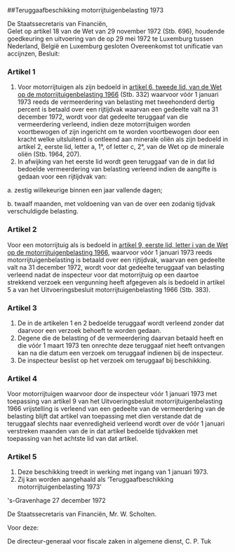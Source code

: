 <meta http-equiv='Content-Type' content='text/html; charset=utf-8' />

##Teruggaafbeschikking motorrijtuigenbelasting 1973

De Staatssecretaris van Financiën,  
Gelet op artikel 18 van de Wet van 29 november 1972 (Stb. 696), houdende goedkeuring en uitvoering van de op 29 mei 1972 te Luxemburg tussen Nederland, België en Luxemburg gesloten Overeenkomst tot unificatie van accijnzen,
Besluit:    

### Artikel  1  

1.  Voor motorrijtuigen als zijn bedoeld in [artikel 6, tweede lid, van de Wet op de motorrijtuigenbelasting 1966](../../../../../wet/wet/op/de/motorrijtuigenbelasting/1966/BWBR0002534/README.md) (Stb. 332) waarvoor vóór 1 januari 1973 reeds de vermeerdering van belasting met tweehonderd dertig percent is betaald over een rijtijdvak waarvan een gedeelte valt na 31 december 1972, wordt voor dat gedeelte teruggaaf van die vermeerdering verleend, indien deze motorrijtuigen worden voortbewogen of zijn ingericht om te worden voortbewogen door een kracht welke uitsluitend is ontleend aan minerale oliën als zijn bedoeld in artikel 2, eerste lid, letter a, 1°, of letter c, 2°, van de Wet op de minerale oliën (Stb. 1964, 207).   
2.  In afwijking van het eerste lid wordt geen teruggaaf van de in dat lid bedoelde vermeerdering van belasting verleend indien de aangifte is gedaan voor een rijtijdvak van: 

a. zestig willekeurige binnen een jaar vallende dagen;  

b. twaalf maanden, met voldoening van van de over een zodanig tijdvak verschuldigde belasting.    

### Artikel  2  

Voor een motorrijtuig als is bedoeld in [artikel 9, eerste lid, letter i van de Wet op de motorrijtuigenbelasting 1966](../../../../../wet/wet/op/de/motorrijtuigenbelasting/1966/BWBR0002534/README.md), waarvoor vóór 1 januari 1973 reeds motorrijtuigenbelasting is betaald over een rijtijdvak, waarvan een gedeelte valt na 31 december 1972, wordt voor dat gedeelte teruggaaf van belasting verleend nadat de inspecteur voor dat motorrijtuig op een daartoe strekkend verzoek een vergunning heeft afgegeven als is bedoeld in artikel 5 a van het Uitvoeringsbesluit motorrijtuigenbelasting 1966 (Stb. 383). 

### Artikel  3  

1.  De in de artikelen 1 en 2 bedoelde teruggaaf wordt verleend zonder dat daarvoor een verzoek behoeft te worden gedaan.   
2.  Degene die de belasting of de vermeerdering daarvan betaald heeft en die vóór 1 maart 1973 ten onrechte deze teruggaaf niet heeft ontvangen kan na die datum een verzoek om teruggaaf indienen bij de inspecteur.   
3.  De inspecteur beslist op het verzoek om teruggaaf bij beschikking.  

### Artikel  4  

Voor motorrijtuigen waarvoor door de inspecteur vóór 1 januari 1973 met toepassing van artikel 9 van het Uitvoeringsbesluit motorrijtuigenbelasting 1966 vrijstelling is verleend van een gedeelte van de vermeerdering van de belasting blijft dat artikel van toepassing met dien verstande dat de teruggaaf slechts naar evenredigheid verleend wordt over de vóór 1 januari verstreken maanden van de in dat artikel bedoelde tijdvakken met toepassing van het achtste lid van dat artikel. 

### Artikel  5  

1.  Deze beschikking treedt in werking met ingang van 1 januari 1973.   
2.  Zij kan worden aangehaald als ‘Teruggaafbeschikking motorrijtuigenbelasting 1973’  

's-Gravenhage 
27 december 1972    

De 
Staatssecretaris van Financiën, 
Mr. W. Scholten.  

Voor deze: 

De 
directeur-generaal voor fiscale zaken in algemene dienst, 
C. P.  Tuk     
